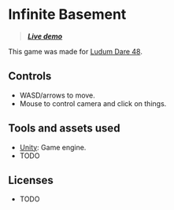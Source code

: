 # Infinite Basement

> _**[Live demo](https://marjievolk.github.io/InfiniteBasement)**_

This game was made for [Ludum Dare 48](https://ldjam.com/events/ludum-dare/48).

## Controls

-   WASD/arrows to move.
-   Mouse to control camera and click on things.

## Tools and assets used

-   [Unity](https://unity.com): Game engine.
-   TODO

## Licenses

-   TODO
